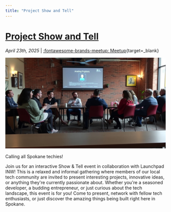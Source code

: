 ```yaml
---
title: "Project Show and Tell"
---
```


<!-- index: start -->

# [Project Show and Tell](./2025-04-23.md)

_April 23th, 2025_ | [:fontawesome-brands-meetup: Meetup](https://www.meetup.com/python-spokane/events/307187069){target=_blank}

<img src="/img/2025-04-23.jpg">

Calling all Spokane techies!

Join us for an interactive Show & Tell event in collaboration with Launchpad INW! This is a relaxed and informal gathering where members of our local tech community are invited to present interesting projects, innovative ideas, or anything they're currently passionate about. Whether you're a seasoned developer, a budding entrepreneur, or just curious about the tech landscape, this event is for you! Come to present, network with fellow tech enthusiasts, or just discover the amazing things being built right here in Spokane.

<!-- index: end -->

